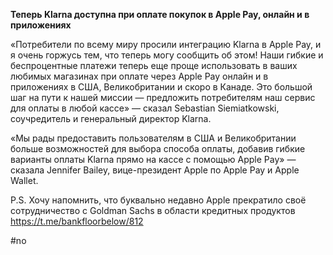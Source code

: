 **Теперь Klarna доступна при оплате покупок в Apple Pay, онлайн и в приложениях**

«Потребители по всему миру просили интеграцию Klarna в Apple Pay, и я очень горжусь тем, что теперь могу сообщить об этом! Наши гибкие и беспроцентные платежи теперь еще проще использовать в ваших любимых магазинах при оплате через Apple Pay онлайн и в приложениях в США, Великобритании и скоро в Канаде. Это большой шаг на пути к нашей миссии — предложить потребителям наш сервис для оплаты в любой кассе» — сказал Sebastian Siemiatkowski, соучредитель и генеральный директор Klarna. 

«Мы рады предоставить пользователям в США и Великобритании больше возможностей для выбора способа оплаты, добавив гибкие варианты оплаты Klarna прямо на кассе с помощью Apple Pay» — сказала Jennifer Bailey, вице-президент Apple по Apple Pay и Apple Wallet. 

P.S.
Хочу напомнить, что буквально недавно Apple прекратило своё сотрудничество с Goldman Sachs в области кредитных продуктов https://t.me/bankfloorbelow/812

#no 